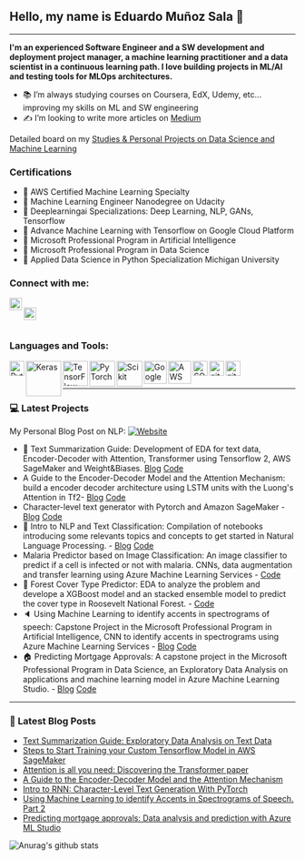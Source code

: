 ## Hello, my name is Eduardo Muñoz Sala :wave:
----


**I'm an experienced Software Engineer and a SW development and deployment project manager, a machine learning practitioner and a data scientist in a continuous learning path. I love building projects in ML/AI and testing tools for MLOps architectures.** 

- 📚 I’m always studying courses on Coursera, EdX, Udemy, etc... improving my skills on ML and SW engineering
- ✍ I’m looking to write more articles on [Medium][medium]

Detailed board on  my [Studies & Personal Projects on Data Science and Machine Learning](trello)

### Certifications
- :memo: AWS Certified Machine Learning Specialty
- :memo: Machine Learning Engineer Nanodegree on Udacity
- :memo: Deeplearningai Specializations: Deep Learning, NLP, GANs, Tensorflow
- :memo: Advance Machine Learning with Tensorflow on Google Cloud Platform
- :memo: Microsoft Professional Program in Artificial Intelligence
- :memo: Microsoft Professional Program in Data Science
- :memo: Applied Data Science in Python Specialization Michigan University


### Connect with me:
[<img align="left" alt="edumunozsala | LinkedIn" width="22px" src="https://cdn.jsdelivr.net/npm/simple-icons@v3/icons/linkedin.svg" />][linkedin]   
[<img align="left" alt="edumunozsala | Medium" width="22px" src="https://cdn.jsdelivr.net/npm/simple-icons@v3/icons/medium.svg" />][medium]
<br><br>

### Languages and Tools:
<img align="left" alt="Python" width="26px" src="https://user-images.githubusercontent.com/32141606/91632600-49bc7b00-ea25-11ea-8857-d9b40a35f85a.png"/>
<img align="left" alt="Keras" width="62px" src="https://user-images.githubusercontent.com/32141606/91632734-2a721d80-ea26-11ea-9e84-557510df54d6.png"/>
<img align="left" alt="TensorFlow" width="44px" src="https://user-images.githubusercontent.com/32141606/91632806-a9ffec80-ea26-11ea-9bf6-97376c7925b6.png"/>
<img align="left" alt="PyTorch" width="45px" src="https://user-images.githubusercontent.com/32141606/91633307-89399600-ea2a-11ea-8ba4-ae08348eded0.png"/>
<img align="left" alt="Scikit" width="45px" src="https://cdn.jsdelivr.net/npm/simple-icons@v3/icons/scikit-learn.svg"/>
<img align="left" alt="GoogleCloud" width="40px" src="https://user-images.githubusercontent.com/32141606/91632835-f0554b80-ea26-11ea-83c2-d69774c71c33.jpg"/>
<img align="left" alt="AWS" width="40px" src="https://user-images.githubusercontent.com/32141606/91634183-cfdebe80-ea31-11ea-92e4-a1d28d2c68df.png"/>
<img align="left" alt="SQL" width="26px" src="https://user-images.githubusercontent.com/32141606/91632897-707bb100-ea27-11ea-8b9e-24abeabc3dee.png"/>
<img align="left" alt="git" width="26px" src="https://user-images.githubusercontent.com/32141606/91632917-999c4180-ea27-11ea-9603-50f3f69f07b4.png"/>
<img align="left" alt="git" width="26px" src="https://cdn.jsdelivr.net/npm/simple-icons@v3/icons/oracle.svg"/>

<br />
<br />

---

### :computer: Latest Projects
My Personal Blog Post on NLP: [![Website](https://img.shields.io/website?label=edumunozsala&url=https%3A%2F%2Fedumunozsala.github.io/BlogEms%2F)][website]
- :newspaper: Text Summarization Guide: Development of EDA for text data, Encoder-Decoder with Attention, Transformer using Tensorflow 2, AWS SageMaker and Weight&Biases. [Blog](https://medium.com/swlh/text-summarization-guide-exploratory-data-analysis-on-text-data-4e22ce2dd6ad) [Code](https://github.com/edumunozsala/Text-Summarization-Guide)
- A Guide to the Encoder-Decoder Model and the Attention Mechanism: build a encoder decoder architecture using LSTM units with the Luong's Attention in Tf2- [Blog](https://betterprogramming.pub/a-guide-on-the-encoder-decoder-model-and-the-attention-mechanism-401c836e2cdb) [Code](https://github.com/edumunozsala/NMT-encoder-decoder-Attention)
- Character-level text generator with Pytorch and Amazon SageMaker - [Blog](https://betterprogramming.pub/intro-to-rnn-character-level-text-generation-with-pytorch-db02d7e18d89) [Code](https://github.com/edumunozsala/Character-Level-Text-Generation)
- :scroll: Intro to NLP and Text Classification:  Compilation of notebooks introducing some relevants topics and concepts to get started in Natural Language Processing. - [Blog](https://medium.com/analytics-vidhya/getting-started-with-nlp-tokenization-document-term-matrix-tf-idf-2ea7d01f1942) [Code](https://github.com/edumunozsala/Intro-NLP-Text-Classification)
- Malaria Predictor based on Image Classification: An image classifier to predict if a cell is infected or not with malaria. CNNs, data augmentation and transfer learning using Azure Machine Learning Services - [Code](https://github.com/edumunozsala/Malaria-Predictor-Image-Classification)
- :evergreen_tree: Forest Cover Type Predictor: EDA to analyze the problem and develope a XGBoost model and an stacked ensemble model to predict the cover type in Roosevelt National Forest. - [Code](https://github.com/edumunozsala/Forest-Cover-Type-Predictor)
- :speaker: Using Machine Learning to identify accents in spectrograms of speech: Capstone Project in the Microsoft Professional Program in Artificial Intelligence, CNN to identify accents in spectrograms using Azure Machine Learning Services - [Blog](https://medium.com/analytics-vidhya/using-machine-learning-to-identify-accents-in-spectrograms-of-speech-5db91c191b6b) [Code](https://github.com/edumunozsala/spectrograms_speech_classification)
- :house: Predicting Mortgage Approvals: A capstone project in the Microsoft Professional Program in Data Science, an Exploratory Data Analysis on applications and machine learning model in Azure Machine Learning Studio. - [Blog](https://medium.com/analytics-vidhya/predicting-mortgage-approvals-data-analysis-and-prediction-with-azure-ml-studio-part-1-8629d2f938a8) [Code](https://github.com/edumunozsala/Predicting_Mortgage_Approvals)

---

### :newspaper: Latest Blog Posts

<!-- BLOG-POST-LIST:START -->
- [Text Summarization Guide: Exploratory Data Analysis on Text Data](https://medium.com/swlh/text-summarization-guide-exploratory-data-analysis-on-text-data-4e22ce2dd6ad)
- [Steps to Start Training your Custom Tensorflow Model in AWS SageMaker](https://towardsdatascience.com/steps-to-start-training-your-custom-tensorflow-model-in-aws-sagemaker-ae9cf7a205b9)
- [Attention is all you need: Discovering the Transformer paper](https://towardsdatascience.com/attention-is-all-you-need-discovering-the-transformer-paper-73e5ff5e0634)
- [A Guide to the Encoder-Decoder Model and the Attention Mechanism](https://betterprogramming.pub/a-guide-on-the-encoder-decoder-model-and-the-attention-mechanism-401c836e2cdb)
- [Intro to RNN: Character-Level Text Generation With PyTorch](https://betterprogramming.pub/intro-to-rnn-character-level-text-generation-with-pytorch-db02d7e18d89)
- [Using Machine Learning to identify Accents in Spectrograms of Speech. Part 2](https://medium.com/analytics-vidhya/using-machine-learning-to-identify-accents-in-spectrograms-of-speech-part-2-cc0150b81b83)
- [Predicting mortgage approvals: Data analysis and prediction with Azure ML Studio](https://medium.com/analytics-vidhya/predicting-mortgage-approvals-data-analysis-and-prediction-with-azure-ml-studio-part-1-8629d2f938a8)


<!-- BLOG-POST-LIST:END -->

![Anurag's github stats](https://github-readme-stats.vercel.app/api?username=edumunozsala&bg_color=30,e96443,904e95&title_color=fff&text_color=fff)

[website]: https://edumunozsala.github.io/BlogEms/
[linkedin]: https://www.linkedin.com/in/edumunozsala/
[medium]: https://edumunozsala.medium.com/
[trello]: https://trello.com/b/GnxtiFm3/studies-personal-projects-on-data-science-and-machine-learning
